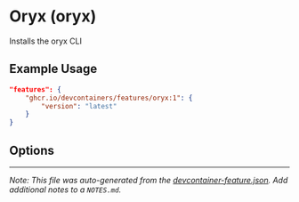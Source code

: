 
# Oryx (oryx)

Installs the oryx CLI

## Example Usage

```json
"features": {
    "ghcr.io/devcontainers/features/oryx:1": {
        "version": "latest"
    }
}
```

## Options





---

_Note: This file was auto-generated from the [devcontainer-feature.json](https://github.com/devcontainers/features/blob/main/src/oryx/devcontainer-feature.json).  Add additional notes to a `NOTES.md`._
